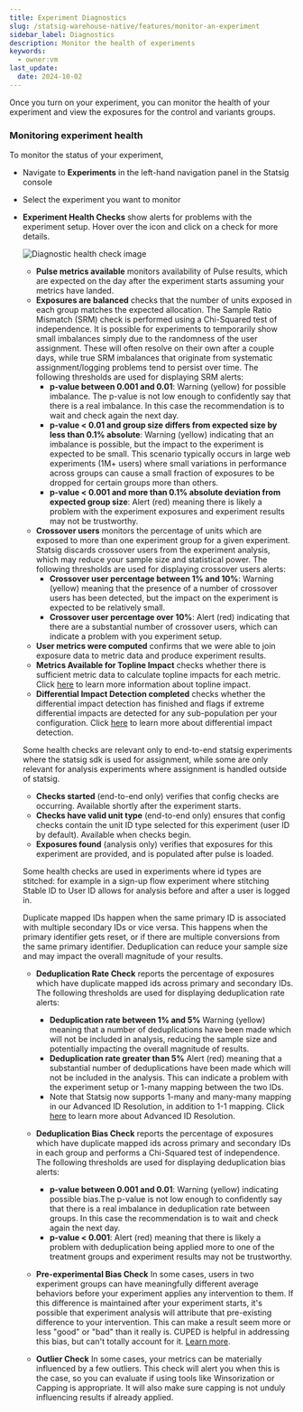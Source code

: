 ```yaml
---
title: Experiment Diagnostics
slug: /statsig-warehouse-native/features/monitor-an-experiment
sidebar_label: Diagnostics
description: Monitor the health of experiments
keywords:
  - owner:vm
last_update:
  date: 2024-10-02
---
```


Once you turn on your experiment, you can monitor the health of your experiment and view the exposures for the control and variants groups.

### Monitoring experiment health

To monitor the status of your experiment,

- Navigate to **Experiments** in the left-hand navigation panel in the Statsig console
- Select the experiment you want to monitor
- **Experiment Health Checks** show alerts for problems with the experiment setup. Hover over the icon and click on a check for more details.

  ![Diagnostic health check image](https://github.com/statsig-io/docs/assets/5475308/8b557e40-2473-45e1-ac0c-bd61a2eb5208)

  - **Pulse metrics available** monitors availability of Pulse results, which are expected on the day after the experiment starts assuming your metrics have landed.
  - **Exposures are balanced** checks that the number of units exposed in each group matches the expected allocation. The Sample Ratio Mismatch (SRM) check is performed using a Chi-Squared test of independence. It is possible for experiments to temporarily show small imbalances simply due to the randomness of the user assignment. These will often resolve on their own after a couple days, while true SRM imbalances that originate from systematic assignment/logging problems tend to persist over time. The following thresholds are used for displaying SRM alerts:
    - **p-value between 0.001 and 0.01**: Warning (yellow) for possible imbalance. The p-value is not low enough to confidently say that there is a real imbalance. In this case the recommendation is to wait and check again the next day.
    - **p-value < 0.01 and group size differs from expected size by less than 0.1% absolute**: Warning (yellow) indicating that an imbalance is possible, but the impact to the experiment is expected to be small. This scenario typically occurs in large web experiments (1M+ users) where small variations in performance across groups can cause a small fraction of exposures to be dropped for certain groups more than others.
    - **p-value < 0.001 and more than 0.1% absolute deviation from expected group size**: Alert (red) meaning there is likely a problem with the experiment exposures and experiment results may not be trustworthy.
  - **Crossover users** monitors the percentage of units which are exposed to more than one experiment group for a given experiment. Statsig discards crossover users from the experiment analysis, which may reduce your sample size and statistical power. The following thresholds are used for displaying crossover users alerts:
    - **Crossover user percentage between 1% and 10%**: Warning (yellow) meaning that the presence of a number of crossover users has been detected, but the impact on the experiment is expected to be relatively small.
    - **Crossover user percentage over 10%**: Alert (red) indicating that there are a substantial number of crossover users, which can indicate a problem with you experiment setup.
  - **User metrics were computed** confirms that we were able to join exposure data to metric data and produce experiment results.
  - **Metrics Available for Topline Impact** checks whether there is sufficient metric data to calculate topline impacts for each metric. Click [here](/stats-engine/topline-impact) to learn more information about topline impact.
  - **Differential Impact Detection completed** checks whether the differential impact detection has finished and flags if extreme differential impacts are detected for any sub-population per your configuration. Click [here](/experiments-plus/differential-impact-detection) to learn more about differential impact detection.

  Some health checks are relevant only to end-to-end statsig experiments where the statsig sdk is used for assignment, while some are only relevant for analysis experiments where assignment is handled outside of statsig.

  - **Checks started** (end-to-end only) verifies that config checks are occurring. Available shortly after the experiment starts.
  - **Checks have valid unit type** (end-to-end only) ensures that config checks contain the unit ID type selected for this experiment (user ID by default). Available when checks begin.
  - **Exposures found** (analysis only) verifies that exposures for this experiment are provided, and is populated after pulse is loaded.

  Some health checks are used in experiments where id types are stitched: for example in a sign-up flow experiment where stitching Stable ID to User ID allows for analysis before and after a user is logged in.

  Duplicate mapped IDs happen when the same primary ID is associated with multiple secondary IDs or vice versa. This happens when the primary identifier gets reset, or if there are multiple conversions from the same primary identifier. Deduplication can reduce your sample size and may impact the overall magnitude of your results.

  - **Deduplication Rate Check** reports the percentage of exposures which have duplicate mapped ids across primary and secondary IDs. The following thresholds are used for displaying deduplication rate alerts:
    - **Deduplication rate between 1% and 5%** Warning (yellow) meaning that a number of deduplications have been made which will not be included in analysis, reducing the sample size and potentially impacting the overall magnitude of results.
    - **Deduplication rate greater than 5%** Alert (red) meaning that a substantial number of deduplications have been made which will not be included in the analysis. This can indicate a problem with the experiment setup or 1-many mapping between the two IDs.
    - Note that Statsig now supports 1-many and many-many mapping in our Advanced ID Resolution, in addition to 1-1 mapping. Click [here](/statsig-warehouse-native/features/id-resolution) to learn more about Advanced ID Resolution.
  - **Deduplication Bias Check** reports the percentage of exposures which have duplicate mapped ids across primary and secondary IDs in each group and performs a Chi-Squared test of independence. The following thresholds are used for displaying deduplication bias alerts:

    - **p-value between 0.001 and 0.01**: Warning (yellow) indicating possible bias.The p-value is not low enough to confidently say that there is a real imbalance in deduplication rate between groups. In this case the recommendation is to wait and check again the next day.
    - **p-value < 0.001**: Alert (red) meaning that there is likely a problem with deduplication being applied more to one of the treatment groups and experiment results may not be trustworthy.

  - **Pre-experimental Bias Check** In some cases, users in two experiment groups can have meaningfully different average behaviors before your experiment applies any intervention to them. If this difference is maintained after your experiment starts, it's possible that experiment analysis will attribute that pre-existing difference to your intervention. This can make a result seem more or less "good" or "bad" than it really is. CUPED is helpful in addressing this bias, but can't totally account for it. [Learn more](/stats-engine/pre-experiment-bias).
  - **Outlier Check** In some cases, your metrics can be materially influenced by a few outliers. This check will alert you when this is the case, so you can evaluate if using tools like Winsorization or Capping is appropriate. It will also make sure capping is not unduly influencing results if already applied.
